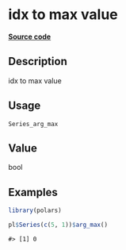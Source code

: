 
# idx to max value

[**Source code**](https://github.com/pola-rs/r-polars/tree/3908b5beab9ec917b825bad8f9a820caad37cb4a/R/#L)

## Description

idx to max value

## Usage

<pre><code class='language-R'>Series_arg_max
</code></pre>

## Value

bool

## Examples

``` r
library(polars)

pl$Series(c(5, 1))$arg_max()
```

    #> [1] 0
